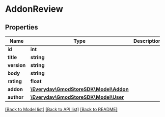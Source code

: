 # AddonReview

## Properties
Name | Type | Description | Notes
------------ | ------------- | ------------- | -------------
**id** | **int** |  | 
**title** | **string** |  | 
**version** | **string** |  | 
**body** | **string** |  | 
**rating** | **float** |  | 
**addon** | [**\Everyday\GmodStoreSDK\Model\Addon**](Addon.md) |  | [optional] 
**author** | [**\Everyday\GmodStoreSDK\Model\User**](User.md) |  | [optional] 

[[Back to Model list]](../../README.md#documentation-for-models) [[Back to API list]](../../README.md#documentation-for-api-endpoints) [[Back to README]](../../README.md)

